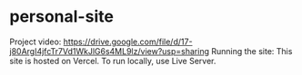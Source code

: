 # personal-site
Project video: https://drive.google.com/file/d/17-j80ArgI4jfcTr7Vd1WkJlG6s4ML9lz/view?usp=sharing
Running the site: This site is hosted on Vercel. To run locally, use Live Server.